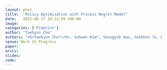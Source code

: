 ```yaml
---
layout: post
title:  "Policy Optimization with Process Regret Model"
date:   2025-06-17 19:21:59 +00:00
image: 
categories: ['Preprint']
author: "Taehyun Cho"
authors: "<b>Taehyun Cho*</b>, Suhwan Kim*, Seungyub Han, Seokhun Ju, Dohyeong Kim, Kyungjae Lee, Youngsoo Jang, Geonhyeong Kim, Yujin Kim, Moontae Lee, Jungwoo Lee"
venue: Work In Progress
paper: 
arxiv: 
slides: 
code: 
---
```

